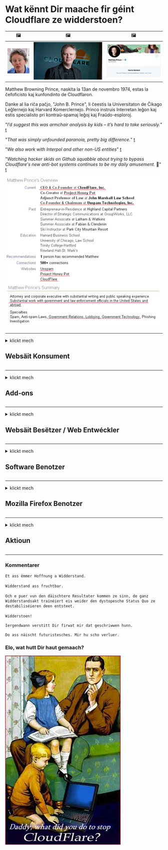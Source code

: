 # Wat kënnt Dir maache fir géint Cloudflare ze widderstoen?

| 🖼 | 🖼 | 🖼 |
| --- | --- | --- |
| ![](../image/matthew_prince_teen.jpg) | ![](../image/matthew_prince.jpg) | ![](../image/blockedbymatthewprince.jpg) |


Matthew Browning Prince, naskita la 13an de novembro 1974, estas la ĉefoficisto kaj kunfondinto de Cloudflaron.

Danke al lia riĉa paĉjo, "John B. Prince", li ĉeestis la Universitaton de Ĉikago Leĝlernejo kaj Harvard Komerclernejo.
Princo instruis Interretan leĝon kaj estis specialisto pri kontraŭ-spamaj leĝoj kaj Fraŭdo-esploroj.


"*I’d suggest this was armchair analysis by kids – it’s hard to take seriously.*" [t](https://www.theguardian.com/technology/2015/nov/19/cloudflare-accused-by-anonymous-helping-isis)

"*That was simply unfounded paranoia, pretty big difference.*"  [t](https://twitter.com/xxdesmus/status/992757936123359233)

"*We also work with Interpol and other non-US entities*" [t](https://twitter.com/eastdakota/status/1203028504184360960)

"*Watching hacker skids on Github squabble about trying to bypass Cloudflare's new anti-bot systems continues to be my daily amusement.* 🍿" [t](https://twitter.com/eastdakota/status/1273277839102656515)


![](../image/whoismp.jpg)

---


<details>
<summary>klickt mech

## Websäit Konsument
</summary>


- Wann d'Websäit déi Dir gär benotzt Cloudflare benotzt, sot hinnen se net Cloudflare ze benotzen.
  - Whining op sozialen Medien wéi Facebook, Reddit, Twitter oder Mastodon mécht keen Ënnerscheed. [Aktiounen si méi haart wéi Hashtags.](https://twitter.com/phyzonloop/status/1274132092490862594)
  - Probéiert de Site Besëtzer ze kontaktéieren wann Dir Iech nëtzlech maache wëllt.

[Cloudflare gesot](https://github.com/Eloston/ungoogled-chromium/issues/783):
```
Mir recommandéieren Iech un d'Administrateuren ze ruffen fir déi spezifesch Servicer oder Site mat deenen Dir erauskënnt an Är Experienz deelen.
```

[Wann Dir et net frot, de Besëtzer vum Site weess dëse Problem ni.](../PEOPLE.md)

![](../image/liberapay.jpg)

[Erfollegräich Beispill](https://counterpartytalk.org/t/turn-off-cloudflare-on-counterparty-co-plz/164/5).<br>
Dir hutt e Problem? [Héich Är Stëmm elo.](https://github.com/maraoz/maraoz.github.io/issues/1) Beispill hei drënner.

```
Dir hëlleft just Firmenzensur a Massiwwerwaachung.
http://crimeflare.eu.org
```

```
Är Websäit ass am Privatsphär-mëssbrauchende private Wandgaart vu CloudFlare.
http://crimeflare.eu.org
```

- Huelt Iech Zäit fir d'Privatsphärpolitik vun der Websäit ze liesen.
  - wann d'Websäit hannert Cloudflare steet oder Websäit benotzt Servicer verbonne mat Cloudflare.

Et muss erkläre wat de "Cloudflare" ass, a freet no Erlaabnis Är Donnéeën mat Cloudflare ze deelen. Echec dëst ze maachen, bréngt Vertrauensbroch an déi betraffe Websäit soll evitéiert ginn.

[En akzeptabelt Dateschutzpolitik Beispill ass hei](https://archive.is/bDlTz) ("Subprocessors" > "Entity Name")

```
Ech hunn Är Privatsphärpolitik gelies an ech kann d'Wuert Cloudflare net fannen.
Ech refuséieren Daten mat Iech ze teelen wann Dir weider meng Daten u Cloudflare fiddert.
http://crimeflare.eu.org
```

Dëst ass e Beispill vu Privatsphärpolitik déi net d'Wuert Cloudflare huet.
[Liberland Jobs](https://archive.is/daKIr) [privacy policy](https://docsend.com/view/feiwyte):

![](../image/cfwontobey.jpg)

Cloudflare hunn hir eege Privatsphärpolitik.
[Cloudflare huet gär doxxing Leit.](https://www.reddit.com/r/GamerGhazi/comments/2s64fe/be_wary_reporting_to_cloudflare/)

Hei ass e gutt Beispill fir d'Aschreiwungsform vun der Websäit.
AFAIK, Null Websäit maacht dat. Wäert Dir hinnen vertrauen?

```
Andeems Dir op "Umellen fir XYZ" klickt, stëmmt Dir mat eise Servicebedingungen a Privatsphärerklärung zou.
Dir averstanen och Är Donnéeën mat Cloudflare ze deelen an averstanen och mat der Privatsphärerklärung vun cloudflare.
Wann Cloudflare Är Informatioun leckt oder Iech net erlaabt Iech mat eise Server ze verbannen, ass et net eis Schold. [*]

[ Sech umellen ] [ Ech stëmmen net zou ]
```
[*] [PEOPLE.md](../PEOPLE.md)


- Probéiert net hire Service ze benotzen. Denkt drun datt Dir vu Cloudflare iwwerwaacht gëtt.
  - ["I'm in your TLS, sniffin' your passworz"](../image/iminurtls.jpg)

- Sicht eng aner Websäit. Et ginn Alternativen an Opportunitéiten um Internet!

- Iwwerzeegt Är Frënn fir den Tor all Dag ze benotzen.
  - Anonymitéit soll de Standard vum oppenen Internet sinn!
  - [Bedenkt datt den Tor-Projet dëse Projet net gär huet.](../HISTORY.md)

</details>

------

<details>
<summary>klickt mech

## Add-ons
</summary>

- Wann Äre Browser Firefox, Tor Browser oder Ungoogled Chromium ass, benotzt ee vun dësen Add-ons hei drënner.
  - Wann Dir en neien neien Add-on bäifüüge wëllt, da frot ierch fir d'éischt.


| Numm | Entwéckler | Ënnerstëtzung | Kann Blockéieren | Kann Bescheed soen | Chrome |
| -------- | -------- | -------- | -------- | -------- | -------- |
| [Bloku Cloudflaron MITM-Atakon](../subfiles/about.bcma.md) | #Addon | [ ? ](http://crimeflare.eu.org/) | **jo**     | **jo**     |  **jo** |
| [Ĉu ligoj estas vundeblaj al MITM-atako?](../subfiles/about.ismm.md) | #Addon | [ ? ](http://crimeflare.eu.org/) | Nee     | **jo**     |  **jo** |
| [Ĉu ĉi tiuj ligoj blokos Tor-uzanton?](../subfiles/about.isat.md) | #Addon | [ ? ](http://crimeflare.eu.org/) | Nee     | **jo**     |  **jo** |
| [Block Cloudflare MITM Attack](https://trac.torproject.org/projects/tor/attachment/ticket/24351/block_cloudflare_mitm_attack-1.0.14.1-an%2Bfx.xpi)<br>[**DELETED BY TOR PROJECT**](../HISTORY.md) | nullius | [ ? ](../tool/block_cloudflare_mitm_fx), [Link](http://crimeflare.eu.org/) | **jo**     | **jo**     |  Nee |
| [TPRB](http://sw.nnpaefp7pkadbxxkhz2agtbv2a4g5sgo2fbmv3i7czaua354334uqqad.onion/) | Sw | [ ? ](http://sw.nnpaefp7pkadbxxkhz2agtbv2a4g5sgo2fbmv3i7czaua354334uqqad.onion/) | **jo**     | **jo**     |  Nee |
| [Detect Cloudflare](https://addons.mozilla.org/en-US/firefox/addon/detect-cloudflare/) | Frank Otto | [ ? ](https://github.com/traktofon/cf-detect) | Nee     | **jo**     |  Nee |
| [True Sight](https://addons.mozilla.org/en-US/firefox/addon/detect-cloudflare-plus/) | claustromaniac | [ ? ](https://github.com/claustromaniac/detect-cloudflare-plus) | Nee     | **jo**     |  Nee |
| [Which Cloudflare datacenter am I visiting?](https://addons.mozilla.org/en-US/firefox/addon/cf-pop/) | 依云 | [ ? ](https://github.com/lilydjwg/cf-pop) | Nee     | **jo**     |  Nee |


- "Decentraleyes" kann d'Verbindung mat "CDNJS (Cloudflare)" stoppen.
  - Et verhënnert datt vill Ufroen Netzwierker erreechen, an déngt lokal Dateie fir datt d'Siten net briechen.
  - Den Entwéckler huet geäntwert: "[very concerning indeed](https://github.com/Synzvato/decentraleyes/issues/236#issuecomment-352049501)", "[widespread usage severely centralizes the web](https://github.com/Synzvato/decentraleyes/issues/251#issuecomment-366752049)"

- [Dir kënnt och de Cloudflare Zertifika vun Ärer Certificate Authority (CA) ewechhuelen oder vertrauen.](https://www.ssl.com/how-to/remove-root-certificate-firefox/)

</details>

------

<details>
<summary>klickt mech

## Websäit Besëtzer / Web Entwéckler
</summary>


![](../image/word_cloudflarefree.jpg)

- Benotzt net Cloudflare Léisung, Period.
  - Dir kënnt besser wéi dat maachen, richteg? [Hei ass wéi Dir Cloudflare Abonnementer, Pläng, Domainen oder Konten ewechhuelt.](https://support.cloudflare.com/hc/en-us/articles/200167776-Removing-subscriptions-plans-domains-or-accounts)

| 🖼 | 🖼 |
| --- | --- |
| ![](../image/htmlalertcloudflare.jpg) | ![](../image/htmlalertcloudflare2.jpg) |

- Wëllt méi Clienten? Dir wësst wat ze maachen. Hiweis ass "iwwer Linn".
  - [Moien, Dir hutt geschriwwen "Mir huelen Är Privatsphär eescht" awer ech krut "Feeler 403 Verbueden Anonyme Proxy Net Erlaabt".](https://it.slashdot.org/story/19/02/19/0033255/stop-saying-we-take-your-privacy-and-security-seriously) Firwat blockéiert Dir Tor Or VPN? A firwat blockéiert Dir temporär E-Mailen?

![](../image/anonexist.jpg)

- Cloudflare benotze wäert d'Chance fir en Ausfall erhéijen. Besucher kënnen net op Är Websäit zougräifen wann Äre Server erofgeet oder Cloudflare erof ass.
  - [Hutt Dir wierklech geduecht datt Cloudflare ni erofgeet?](https://www.ibtimes.com/cloudflare-down-not-working-sites-producing-504-gateway-timeout-errors-2618008) [Another](https://twitter.com/Jedduff/status/1097875615997399040) [sample](https://twitter.com/search?f=tweets&vertical=default&q=Cloudflare%20is%20having%20problems). [Need more](../PEOPLE.md)?

![](../image/cloudflareinternalerror.jpg)

- Benotzt Cloudflare fir Äre "API Service", "Software Update Server" oder "RSS Feed" ze proxyen, wäert Äre Client schueden. E Client huet Iech ugeruff a sot "Ech kann Är API net méi benotzen", an Dir hutt keng Ahnung wat leeft. Cloudflare kann Äre Client roueg blockéieren. Mengt Dir datt et an der Rei ass?
  - Et gi vill RSS Reader Client an RSS Reader Online Service. Firwat publizéiert Dir RSS Feed wann Dir d'Leit net erlaabt Iech ze abonnéieren?

![](../image/rssfeedovercf.jpg)

- Braucht Dir HTTPS Zertifika? Benotzt "Let's Encrypt" oder kaaft et just vun der CA Firma.

- Braucht Dir DNS Server? Kann net Ären eegene Server opbauen? Wéi wier et mat hinnen: [Hurricane Electric Free DNS](https://dns.he.net/), [Dyn.com](https://dyn.com/dns/), [1984 Hosting](https://www.1984hosting.com/), [Afraid.Org (Admin läscht Äre Kont wann Dir TOR benotzt)](https://freedns.afraid.org/)
  - [Alternativoj al DNS](../subfiles/alternative.domaindns.md)

- Dir sicht Hosting Service? Nëmme gratis? Wéi wier et mat hinnen: [Onion Service](http://vww6ybal4bd7szmgncyruucpgfkqahzddi37ktceo3ah7ngmcopnpyyd.onion/en/security/network-security/tor/onionservices-best-practices), [Free Web Hosting Area](https://freewha.com/), [Autistici/Inventati Web Site Hosting](https://www.autinv5q6en4gpf4.onion/services/website), [Github Pages](https://pages.github.com/), [Surge](https://surge.sh/)
  - [Alternativen zu Cloudflare](../subfiles/alternative.cloudflare.md)

- Benotzt Dir "cloudflare-ipfs.com"? [Wësst Dir Cloudflare IPFS ass schlecht?](../PEOPLE.md)

- Installéiert Web Application Firewall wéi OWASP a Fail2Ban op Ärem Server a konfiguréiert se richteg.
  - Tor blockéieren ass keng Léisung. Strof net jiddereen nëmme fir kleng schlecht Benotzer.

- Redirect oder blockéieren "Cloudflare Warp" Benotzer fir op Är Websäit ze kommen. A gitt e Grond wann Dir kënnt.

> IP Lëscht: "[Cloudflare's aktuell IP Reihen](cloudflare_inc/)"

> A: Spär se einfach

```
server {
...
deny 173.245.48.0/20;
deny 103.21.244.0/22;
deny 103.22.200.0/22;
deny 103.31.4.0/22;
deny 141.101.64.0/18;
deny 108.162.192.0/18;
deny 190.93.240.0/20;
deny 188.114.96.0/20;
deny 197.234.240.0/22;
deny 198.41.128.0/17;
deny 162.158.0.0/15;
deny 104.16.0.0/12;
deny 172.64.0.0/13;
deny 131.0.72.0/22;
deny 2400:cb00::/32;
deny 2606:4700::/32;
deny 2803:f800::/32;
deny 2405:b500::/32;
deny 2405:8100::/32;
deny 2a06:98c0::/29;
deny 2c0f:f248::/32;
...
}
```

> B: Viruleedung op Warnsäit

```
http {
...
geo $iscf {
default 0;
173.245.48.0/20 1;
103.21.244.0/22 1;
103.22.200.0/22 1;
103.31.4.0/22 1;
141.101.64.0/18 1;
108.162.192.0/18 1;
190.93.240.0/20 1;
188.114.96.0/20 1;
197.234.240.0/22 1;
198.41.128.0/17 1;
162.158.0.0/15 1;
104.16.0.0/12 1;
172.64.0.0/13 1;
131.0.72.0/22 1;
2400:cb00::/32 1;
2606:4700::/32 1;
2803:f800::/32 1;
2405:b500::/32 1;
2405:8100::/32 1;
2a06:98c0::/29 1;
2c0f:f248::/32 1;
}
...
}

server {
...
if ($iscf) {rewrite ^ https://example.com/cfwsorry.php;}
...
}

<?php
header('HTTP/1.1 406 Not Acceptable');
echo <<<CLOUDFLARED
Thank you for visiting ourwebsite.com!<br />
We are sorry, but we can't serve you because your connection is being intercepted by Cloudflare.<br />
Please read http://crimeflare.eu.org for more information.<br />
CLOUDFLARED;
die();
```

- Setzt Tor Onion Service oder I2P Insite op wann Dir u Fräiheet gleeft an anonyme Benotzer wëllkomm.

- Frot Berodung vun aneren Clearnet / Tor Dual Websäit Betreiber an maacht anonyme Frënn!

</details>

------

<details>
<summary>klickt mech

## Software Benotzer
</summary>


- Discord benotzt CloudFlare. Alternativen? Mir recommandéieren [**Briar** (Android)](https://f-droid.org/en/packages/org.briarproject.briar.android/), [Ricochet (PC)](https://ricochet.im/), [Tox + Tor (Android/PC)](https://tox.chat/download.html)
  - Briar enthält Tor Daemon sou datt Dir Orbot net installéiere musst.
  - Qwtch Entwéckler, Open Privacy, geläscht stop_cloudflare Projet aus hirem Git Service ouni Préavis.

- Wann Dir Debian GNU / Linux benotzt, oder all Derivat, abonnéiert: [bug #831835](https://bugs.debian.org/cgi-bin/bugreport.cgi?bug=831835). A wann Dir kënnt, hëlleft de Patch z'iwwerpréiwen, an hëlleft dem Ënnerhalter zu der richteger Conclusioun ze kommen ob et sollt ugeholl ginn.

- Empfeelt ëmmer dës Browser.

| Numm | Entwéckler | Ënnerstëtzung | Kommentéieren |
| -------- | -------- | -------- | -------- |
| [Ungoogled-Chromium](https://ungoogled-software.github.io/ungoogled-chromium-binaries/) | Eloston | [ ? ](https://github.com/Eloston/ungoogled-chromium) | PC (Win, Mac, Linux)  _!Tor_ |
| [Bromite](https://www.bromite.org/fdroid) | Bromite | [ ? ](https://github.com/bromite/bromite/issues) | Android  _!Tor_ |
| [Tor Browser](https://www.torproject.org/download/) | Tor Project | [ ? ](https://support.torproject.org/) | PC (Win, Mac, Linux)  _Tor_|
| [Tor Browser Android](https://www.torproject.org/download/) | Tor Project | [ ? ](https://support.torproject.org/) | Android  _Tor_|
| [Onion Browser](https://itunes.apple.com/us/app/onion-browser/id519296448?mt=8) | Mike Tigas | [ ? ](https://github.com/OnionBrowser/OnionBrowser/issues) | Apple iOS  _Tor_|
| [GNU/Icecat](https://www.gnu.org/software/gnuzilla/) | GNU | [ ? ](https://www.gnu.org/software/gnuzilla/) | PC (Linux) |
| [IceCatMobile](https://f-droid.org/en/packages/org.gnu.icecat/) | GNU | [ ? ](https://lists.gnu.org/mailman/listinfo/bug-gnuzilla) | Android |
| [Iridium Browser](https://iridiumbrowser.de/about/) | Iridium | [ ? ](https://github.com/iridium-browser/iridium-browser/) | PC (Win, Mac, Linux, OpenBSD) |


Aner Software Privatsphär ass net perfekt. Dëst bedeit net datt den Tor Browser "perfekt" ass.
Et gëtt weder 100% sécher nach 100% privat um Internet an Technologie.

- Wëllt Dir net Tor benotzen? Dir kënnt all Browser mat Tor Daemon benotzen.
  - [Bedenkt datt den Tor Projet dëst net gär huet.](https://support.torproject.org/tbb/tbb-9/) Benotzt den Tor Browser wann Dir et fäerdeg bréngt.
- [Wéi benotzt Dir Chrom mat Tor](../subfiles/chromium_tor.md)


Loosst eis iwwer d'Privatsphär vun der anerer Software schwätzen.

- [Wann Dir wierklech Firefox benotze musst, wielt "Firefox ESR".](https://www.mozilla.org/en-US/firefox/organizations/)
  - [Firefox - Spyware Waachhond](https://spyware.neocities.org/articles/firefox.html)
  - [Firefox refuséiert fräi Meenungsäusserung, verbitt fräi Meenungsäusserung](https://web.archive.org/web/20200423010026/https://reclaimthenet.org/firefox-rejects-free-speech-bans-free-speech-commenting-plugin-dissenter-from-its-extensions-gallery/)
  - ["100+ Downvotes. Et schéngt wéi wann eng Software Firma froen ze halen ... Software ass just ze vill dës Deeg."](https://old.reddit.com/r/firefox/comments/gutdiw/weve_got_work_to_do_the_mozilla_blog/fslbbb6/)
  - [Uh, firwat weist Firefox mir gesponsert Links a menger URL Bar?](https://www.reddit.com/r/firefox/comments/jybx2w/uh_why_is_firefox_showing_me_sponsored_links_in/)
  - [Mozilla - Däiwel Inkarnéiert](https://digdeeper.neocities.org/ghost/mozilla.html)

- [Denkt drun, Mozilla benotzt Cloudflare Service.](https://www.robtex.com/dns-lookup/www.mozilla.org) [Si benotzen och den Cloudflare's DNS Service op hirem Produkt.](https://www.theregister.co.uk/2018/03/21/mozilla_testing_dns_encryption/)

- [Mozilla huet dësen Ticket offiziell refuséiert.](https://bugzilla.mozilla.org/show_bug.cgi?id=1426618)

- [Firefox Focus ass e Witz.](https://github.com/mozilla-mobile/focus-android/issues/1743) [Si hu versprach Telemetrie auszeschalten awer si hunn et geännert.](https://github.com/mozilla-mobile/focus-android/issues/4210)

- [PaleMoon / Basilisk Entwéckler huet Cloudflare gär.](https://github.com/mozilla-mobile/focus-android/issues/1743#issuecomment-345993097)
  - [Pale Moon's Archive Server gehackt a Malware fir 18 Méint verbreet](https://www.reddit.com/r/privacytoolsIO/comments/cc808y/pale_moons_archive_server_hacked_and_spread/)
  - Hien haasst och Tor Benotzer - "[Loosst et géint den Tor feindlech sinn. Ech mengen déi meescht Site solle feindlech vis-à-vis vum Tor sinn als en extrem héije Mëssbrauchsfaktor berécksiichtegt.](https://github.com/yacy/yacy_search_server/issues/314#issuecomment-565932097)"

- [Waterfox hu schwéier "Telefonen Doheem" ​​Problem](https://spyware.neocities.org/articles/waterfox.html)

- [Google Chrome ass eng Spyware.](https://www.gnu.org/proprietary/malware-google.en.html)
  - [Google profiléiert Är Aktivitéit.](https://spyware.neocities.org/articles/chrome.html)

- [SRWare Iron maachen ze vill Telefonen Heemverbindung.](https://spyware.neocities.org/articles/iron.html) Et verbënnt och mat Google Domainen.

- [Brave Browser Whitelist Facebook / Twitter Trackers.](https://www.bleepingcomputer.com/news/security/facebook-twitter-trackers-whitelisted-by-brave-browser/)
  - [Hei méi Probleemer.](https://spyware.neocities.org/articles/brave.html)
  - [Binance Affiliate ID](https://twitter.com/cryptonator1337/status/1269594587716374528)

- [Microsoft Edge léisst Facebook de Flash Code hannert de Benotzer zréckféieren.](https://www.zdnet.com/article/microsoft-edge-lets-facebook-run-flash-code-behind-users-backs/)

- [Vivaldi respektéiert Är Privatsphär net.](https://spyware.neocities.org/articles/vivaldi.html)

- [Oper Spyware Niveau: Extrem héich](https://spyware.neocities.org/articles/opera.html)

- Apple iOS: [Dir sollt iOS guer net benotzen, haaptsächlech well et Malware ass.](https://www.gnu.org/proprietary/malware-apple.html)

Dofir recommandéiere mir nëmmen uewen Dësch. Näischt anescht.

</details>

------

<details>
<summary>klickt mech

## Mozilla Firefox Benotzer
</summary>


- "Firefox Nightly" schéckt Debug-Niveau Informatioun u Mozilla Server ouni Opt-out Method.
  - [Mozilla Server behuelen Cloudflare](https://www.digwebinterface.com/?hostnames=www.mozilla.org%0D%0Amozilla.cloudflare-dns.com&type=&ns=resolver&useresolver=8.8.4.4&nameservers=)

- Et ass méiglech Firefox ze verbannen mat Mozilla Server ze verbannen.
  - [Dem Mozilla seng Politik Templates Guide](https://github.com/mozilla/policy-templates/blob/master/README.md)
  - Denkt drun dësen Trick kéint a spéider Versioun ophalen ze schaffen well Mozilla gär selwer wäisslëscht.
  - Benotzt Firewall an DNS Filter fir se komplett ze blockéieren.

"`/distribution/policies.json`"

>     "WebsiteFilter": {
> 		"Block": [
> 		"*://*.mozilla.com/*",
> 		"*://*.mozilla.net/*",
> 		"*://*.mozilla.org/*",
> 		"*://webcompat.com/*",
> 		"*://*.firefox.com/*",
> 		"*://*.thunderbird.net/*",
> 		"*://*.cloudflare.com/*"
> 		]
>     },


- ~~Bericht e Feeler am Mozilla Tracker, sot hinnen se net Cloudflare benotzen.~~ Et war e Feelerbericht iwwer bugzilla. Vill Leit hunn hir Suerg gepost, awer de Feeler gouf vum Admin am Joer 2018 verstoppt.

- Dir kënnt DoH am Firefox deaktivéieren.
  - [Ännert Standard DNS Provider vu Firefox](../subfiles/change-firefox-dns.md)

![](../image/firefoxdns.jpg)

- [Wann Dir Net-ISP DNS benotze wëllt, denkt un d'OpenNIC Tier2 DNS Service oder ee vun net Cloudflare DNS Servicer ze benotzen.](https://wiki.opennic.org/start)
![](../image/opennic.jpg)
  - Block Cloudflare mat DNS. [Crimeflare DNS](../subfiles/service.publicdns.md)

- Dir kënnt Tor als DNS Resolver benotzen. [Wann Dir keen Tor Expert sidd, frot hei d'Fro.](https://tor.stackexchange.com/)

> **Wéi?**
> 1. Luet den Tor erof an installéiert en op Ärem Computer.
> 2. Füügt dës Zeil an "torrc" Datei bäi.
> DNSPort 127.0.0.1:53
> 3. Neistart Tor.
> 4. Setzt den DNS-Server vun Ärem Computer op "127.0.0.1".

</details>

------

<details>
<summary>klickt mech

## Aktioun
</summary>


- Sot anerer ronderëm Iech iwwer d'Gefore vu Cloudflare.

- [Hëlleft dëst Repository ze verbesseren.](http://crimeflare.eu.org)
  - Souwuel d'Lëschten, d'Argumenter dogéint an d'Detailer.

- [Dokumentéiert a maacht ganz ëffentlech wou d'Saache mat Cloudflare (an ähnleche Firmen) falsch lafen, a gitt sécher dëst Repository ze ernimmen wann Dir dat maacht](http://crimeflare.eu.org) :)

- Kritt méi Leit mat Tor par défaut, fir datt se de Web aus der Perspektiv vu verschiddenen Deeler vun der Welt erliewen.

- Start Gruppen, a soziale Medien a Measpace, gewidmet fir d'Welt vu Cloudflare ze befreien.

- Wou passend, Link op dës Gruppen op dësem Repository - dëst kann eng Plaz sinn fir ze koordinéieren, als Gruppen zesummen ze schaffen.

- [Start e Coop dat eng sënnvoll net korporativ Alternativ zu Cloudflare kann ubidden.](../subfiles/alternative.cloudflare.md)

- Loosst eis vun all Alternativen wëssen fir op d'mannst ze hëllefen e puer Schicht Verteidegung géint Cloudflare ze bidden.

- Wann Dir e Cloudflare Client sidd, setzt Är Privatsphär Astellungen, a waart bis se se verletzen.
  - [Da bréngt se ënner Anti-Spam / Privatsphär Verstouss Käschten.](https://twitter.com/thexpaw/status/1108424723233419264)

- Wann Dir an den USA vun Amerika sidd an déi betreffend Websäit eng Bank oder e Comptabel ass, probéiert legal Drock ënner dem Gramm – Leach – Bliley Act ze bréngen, oder den Amerikaner mat DIsabilities Act a mellt Iech bei eis wéi wäit Dir kommt .

- Wann d'Websäit e Regierungs Site ass, probéiert legal Drock ënner dem 1. Amendement vun der US Verfassung ze bréngen.

- Wann Dir EU Bierger sidd, da kontaktéiert d'Websäit fir Är perséinlech Informatioun ënner dem Allgemeng Dateschutzreglement ze schécken. Wa se Iech Är Informatioune refuséieren, ass dat eng Violatioun vum Gesetz.

- Fir Firmen déi behaapten Service op hirer Websäit unzebidden, probéiert se als "falsch Reklammen" bei Konsumenteschutzorganisatiounen a BBB ze mellen. Cloudflare Websäiten gi vu Cloudflare Server servéiert.

- [D'ITU proposéiert am US Kontext datt Cloudflare ufänkt grouss genuch ze ginn datt Antitrustgesetz op si erofgesat ka ginn.](https://www.itu.int/en/ITU-T/Workshops-and-Seminars/20181218/Documents/Geoff_Huston_Presentation.pdf)

- Et ass denkbar datt d'GNU GPL Versioun 4 eng Bestëmmung enthalen kann fir de Quellcode hannert sou engem Service ze späicheren, fir all GPLv4 a spéider Programmer ze erfuerderen datt op d'mannst de Quellcode iwwer e Medium verfügbar ass dat net Tor Benotzer diskriminéiert.

- [Se vi uzas Mastodon bonvolu sekvi la konton Mitigator](../subfiles/service.altlink.md).

</details>

------

### Kommentarer

```
Et ass ëmmer Hoffnung a Widderstand.

Widderstand ass fruchtbar.

Och e puer vun den däischtere Resultater kommen ze sinn, de ganz Widderstandsakt trainéiert eis weider den dystopesche Status Quo ze destabiliséieren deen entsteet.

Widderstoen!
```

```
Iergendwann verstitt Dir firwat mir dat geschriwwen hunn.
```

```
Do ass näischt futuristesches. Mir hu scho verluer.
```

### Elo, wat hutt Dir haut gemaach?


![](../image/stopcf.jpg)
